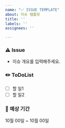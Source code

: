 ```yaml
---
name: "✅ ISSUE TEMPLATE"
about: 이슈 탬플릿
title: ''
labels: ''
assignees: ''

---
```


### ⚠️ Issue
- 이슈 개요를 입력해주세요.

### ✏️ ToDoList
- [ ] 할 일1
- [ ] 할 일2

### 📆 예상 기간
10월 00일 ~ 10월 00일
